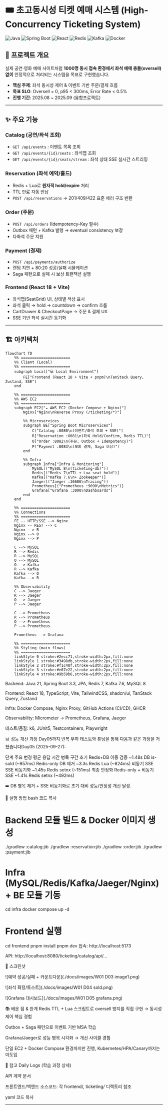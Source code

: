 # 🎟️ 초고동시성 티켓 예매 시스템 (High-Concurrency Ticketing System)

![Java](https://img.shields.io/badge/Java-21-blue) 
![Spring Boot](https://img.shields.io/badge/SpringBoot-3.3-green) 
![React](https://img.shields.io/badge/React-18-61DAFB) 
![Redis](https://img.shields.io/badge/Redis-7-red) 
![Kafka](https://img.shields.io/badge/Kafka-7.6-black) 
![Docker](https://img.shields.io/badge/Docker-Compose-blue)

## 📖 프로젝트 개요
실제 공연·영화 예매 사이트처럼 **1000명 동시 접속 환경에서 좌석 예매 충돌(oversell) 없이** 안정적으로 처리되는 시스템을 목표로 구현했습니다.  

- **핵심 주제**: 좌석 동시성 제어 & 이벤트 기반 주문/결제 흐름
- **목표 SLO**: Oversell = 0, p95 < 300ms, Error Rate < 0.5%
- **진행 기간**: 2025.08 ~ 2025.09 (융합프로젝트)

---

## ✨ 주요 기능
### Catalog (공연/좌석 조회)
- `GET /api/events` : 이벤트 목록 조회
- `GET /api/events/{id}/seats` : 좌석맵 조회
- `GET /api/events/{id}/seats/stream` : 좌석 상태 SSE 실시간 스트리밍

### Reservation (좌석 예약/홀드)
- Redis + Lua로 **원자적 hold/expire** 처리
- TTL 만료 자동 반납
- `POST /api/reservations` → 201/409/422 표준 에러 구조 반환

### Order (주문)
- `POST /api/orders` (Idempotency-Key 필수)  
- Outbox 패턴 + Kafka 발행 → eventual consistency 보장
- 다좌석 주문 지원

### Payment (결제)
- `POST /api/payments/authorize`  
- 랜덤 지연 + 80:20 성공/실패 시뮬레이션  
- Saga 패턴으로 실패 시 보상 트랜잭션 실행

### Frontend (React 18 + Vite)
- 좌석맵(SeatGrid) UI, 상태별 색상 표시
- 좌석 클릭 → hold → countdown → confirm 흐름
- CartDrawer & CheckoutPage → 주문 & 결제 UX
- SSE 기반 좌석 실시간 동기화

---

## 🏗️ 아키텍처
```mermaid
flowchart TD
    %% ======================
    %% Client (Local)
    %% ======================
    subgraph Local["💻 Local Environment"]
        FE["Frontend (React 18 + Vite + pnpm)\nTanStack Query, Zustand, SSE"]
    end

    %% ======================
    %% AWS EC2
    %% ======================
    subgraph EC2["☁️ AWS EC2 (Docker Compose + Nginx)"]
        Nginx["Nginx\nReverse Proxy (/ticketing/*)"]

        %% Microservices
        subgraph BE["Spring Boot Microservices"]
            C["Catalog :8080\n(이벤트/좌석 조회 + SSE)"] 
            R["Reservation :8081\n(좌석 Hold/Confirm, Redis TTL)"] 
            O["Order :8082\n(주문, Outbox + Idempotency)"] 
            P["Payment :8083\n(모의 결제, Saga 보상)"] 
        end

        %% Infra
        subgraph Infra["Infra & Monitoring"]
            MySQL[("MySQL 8\n(ticketing-db)")]
            Redis[("Redis 7\nTTL + Lua seat hold")]
            Kafka[("Kafka 7.6\n+ Zookeeper")]
            Jaeger[("Jaeger :16686\nTracing")]
            Prometheus[("Prometheus :9090\nMetrics")]
            Grafana["Grafana :3000\nDashboards"]
        end
    end

    %% ======================
    %% Connections
    %% ======================
    FE -- HTTP/SSE --> Nginx
    Nginx -- REST --> C
    Nginx --> R
    Nginx --> O
    Nginx --> P

    C --> MySQL
    R --> Redis
    R --> MySQL
    O --> MySQL
    O --> Kafka
    R --> Kafka
    Kafka --> O
    Kafka --> R

    %% Observability
    C --> Jaeger
    R --> Jaeger
    O --> Jaeger
    P --> Jaeger

    C --> Prometheus
    R --> Prometheus
    O --> Prometheus
    P --> Prometheus

    Prometheus --> Grafana

    %% ======================
    %% Styling (main flows)
    %% ======================
    linkStyle 0 stroke:#2ecc71,stroke-width:2px,fill:none
    linkStyle 1 stroke:#3498db,stroke-width:2px,fill:none
    linkStyle 2 stroke:#f1c40f,stroke-width:2px,fill:none
    linkStyle 3 stroke:#e67e22,stroke-width:2px,fill:none
    linkStyle 4 stroke:#9b59b6,stroke-width:2px,fill:none

```
Backend: Java 21, Spring Boot 3.3, JPA, Redis 7, Kafka 7.6, MySQL 8

Frontend: React 18, TypeScript, Vite, TailwindCSS, shadcn/ui, TanStack Query, Zustand

Infra: Docker Compose, Nginx Proxy, GitHub Actions (CI/CD), GHCR

Observability: Micrometer → Prometheus, Grafana, Jaeger

테스트/품질: k6, JUnit5, Testcontainers, Playwright

📊 성능 개선 과정
Day05까지 반복 부하 테스트와 튜닝을 통해 다음과 같은 과정을 거쳤습니다Day05 (2025-09-27):

단계	주요 변경	평균 응답 시간	병목 구간
초기	Redis+DB 이중 검증	~1.48s	DB is-sold (~957ms)
Redis-only	DB 제거	~3.3s	Redis Lua (~824ms)
비동기 SSE	SSE 비동기화	~1.45s	Redis setnx (~151ms)
최종 안정화	Redis-only + 비동기 SSE	~1.41s	Redis setnx (~492ms)

➡️ DB 병목 제거 + SSE 비동기화로 초기 대비 성능/안정성 개선 달성.

🚀 실행 방법
bash
코드 복사
# Backend 모듈 빌드 & Docker 이미지 생성
./gradlew :catalog:jib
./gradlew :reservation:jib
./gradlew :order:jib
./gradlew :payment:jib

# Infra (MySQL/Redis/Kafka/Jaeger/Nginx) + BE 모듈 기동
cd infra
docker compose up -d

# Frontend 실행
cd frontend
pnpm install
pnpm dev
접속: http://localhost:5173

API: http://localhost:8080/ticketing/catalog/api/...

📸 스크린샷

![예약 성공/실패 + 카운트다운](./docs/images/W01 D03 image1.png)

![좌석 확정/토스트](./docs/images/W01 D04 sold.png)

![Grafana 대시보드](./docs/images/W01 D05 grafana.png)



📚 배운 점 & 한계
Redis TTL + Lua 스크립트로 oversell 방지를 직접 구현 → 동시성 제어 핵심 경험

Outbox + Saga 패턴으로 이벤트 기반 MSA 학습

Grafana/Jaeger로 성능 병목 시각화 → 개선 사이클 경험

단일 EC2 + Docker Compose 환경까지만 진행, Kubernetes/HPA/Canary까지는 미도입

📝 참고
Daily Logs (학습 과정 상세)

API 계약 문서

프론트엔드/백엔드 소스코드: 각 frontend/, ticketing/ 디렉토리 참조

yaml
코드 복사

---
